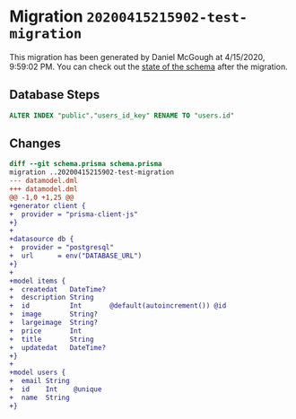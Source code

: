 # Migration `20200415215902-test-migration`

This migration has been generated by Daniel McGough at 4/15/2020, 9:59:02 PM.
You can check out the [state of the schema](./schema.prisma) after the migration.

## Database Steps

```sql
ALTER INDEX "public"."users_id_key" RENAME TO "users.id"
```

## Changes

```diff
diff --git schema.prisma schema.prisma
migration ..20200415215902-test-migration
--- datamodel.dml
+++ datamodel.dml
@@ -1,0 +1,25 @@
+generator client {
+  provider = "prisma-client-js"
+}
+
+datasource db {
+  provider = "postgresql"
+  url      = env("DATABASE_URL")
+}
+
+model items {
+  createdat   DateTime?
+  description String
+  id          Int       @default(autoincrement()) @id
+  image       String?
+  largeimage  String?
+  price       Int
+  title       String
+  updatedat   DateTime?
+}
+
+model users {
+  email String
+  id    Int    @unique
+  name  String
+}
```


